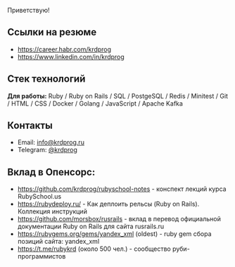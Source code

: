 Приветствую!

## Ссылки на резюме

- https://career.habr.com/krdprog
- https://www.linkedin.com/in/krdprog

## Стек технологий

**Для работы:** Ruby / Ruby on Rails / SQL / PostgeSQL / Redis / Minitest / Git / HTML / CSS / Docker / Golang / JavaScript / Apache Kafka

## Контакты

- Email: info@krdprog.ru
- Telegram: [@krdprog](https://t.me/krdprog)

## Вклад в Опенсорс:

- https://github.com/krdprog/rubyschool-notes - конспект лекций курса RubySchool.us
- https://rubydeploy.ru/ - Как деплоить рельсы (Ruby on Rails). Коллекция инструкций
- https://github.com/morsbox/rusrails - вклад в перевод официальной документации Ruby on Rails для сайта rusrails.ru
- https://rubygems.org/gems/yandex_xml (oldest) - ruby gem сбора позиций сайта: yandex_xml
- https://t.me/rubykrd (около 500 чел.) - сообщество руби-программистов
